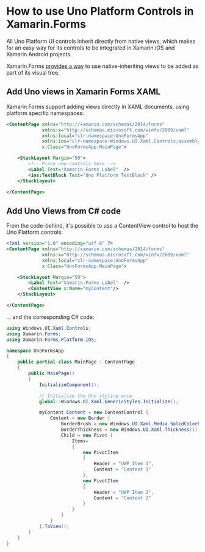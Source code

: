 # How to use Uno Platform Controls in Xamarin.Forms

All Uno Platform UI controls inherit directly from native views, which makes for an easy way for its controls to be integrated in Xamarin.iOS and Xamarin.Android projects.

Xamarin.Forms [provides a way](https://docs.microsoft.com/en-us/xamarin/xamarin-forms/platform/native-views/code) to use native-inheriting views to be added as part of its visual tree.

## Add Uno views in Xamarin Forms XAML

Xamarin.Forms support adding views directly in XAML documents, using platform specific namespaces: 

```xml
<ContentPage xmlns="http://xamarin.com/schemas/2014/forms"
             xmlns:x="http://schemas.microsoft.com/winfx/2009/xaml"
             xmlns:local="clr-namespace:UnoFormsApp"
             xmlns:ios="clr-namespace:Windows.UI.Xaml.Controls;assembly=Uno.UI;targetPlatform=iOS"
             x:Class="UnoFormsApp.MainPage">

    <StackLayout Margin="50">
        <!-- Place new controls here -->
        <Label Text="Xamarin.Forms Label"  />
        <ios:TextBlock Text="Uno Platform TextBlock" />
    </StackLayout>

</ContentPage>
```

## Add Uno Views from C# code

From the code-behind, it's possible to use a ContentView control to host the Uno Platform controls:

```xml
<?xml version="1.0" encoding="utf-8" ?>
<ContentPage xmlns="http://xamarin.com/schemas/2014/forms"
             xmlns:x="http://schemas.microsoft.com/winfx/2009/xaml"
             xmlns:local="clr-namespace:UnoFormsApp"
             x:Class="UnoFormsApp.MainPage">

    <StackLayout Margin="50">
        <Label Text="Xamarin.Forms Label"  />
        <ContentView x:Name="myContent"/>
    </StackLayout>

</ContentPage>
```

... and the corresponding C# code:

```csharp
using Windows.UI.Xaml.Controls;
using Xamarin.Forms;
using Xamarin.Forms.Platform.iOS;

namespace UnoFormsApp
{
    public partial class MainPage : ContentPage
    {
        public MainPage()
        {
            InitializeComponent();

            // Initialize the Uno styling once
            global::Windows.UI.Xaml.GenericStyles.Initialize();

            myContent.Content = new ContentControl {
                Content = new Border {
                    BorderBrush = new Windows.UI.Xaml.Media.SolidColorBrush(Windows.UI.Colors.Gray),
                    BorderThickness = new Windows.UI.Xaml.Thickness(1),
                    Child = new Pivot {
                        Items=
                        {
                            new PivotItem
                            {
                                Header = "UWP Item 1",
                                Content = "Content 1"
                            },
                            new PivotItem
                            {
                                Header = "UWP Item 2",
                                Content = "Content 2"
                            }
                        }
                    }
                }
            }.ToView();
        }
    }
}
```

